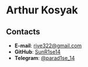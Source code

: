 # Arthur Kosyak

## Contacts
- **E-mail**: rive322@gmail.com
- **GitHub**: [SunR1se14](https://github.com/SunR1se14)
- **Telegram**: [@parad1se_14](https://t.me/parad1se_14)